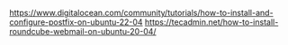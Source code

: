 https://www.digitalocean.com/community/tutorials/how-to-install-and-configure-postfix-on-ubuntu-22-04
https://tecadmin.net/how-to-install-roundcube-webmail-on-ubuntu-20-04/
